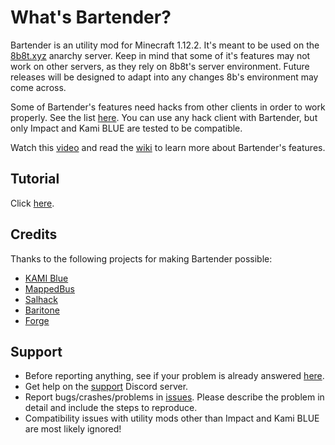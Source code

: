 # What's Bartender?
Bartender is an utility mod for Minecraft 1.12.2. It's meant to be used on the [8b8t.xyz](https://www.8b8t.xyz/) anarchy server. Keep in mind that some of it's features may not work on other servers, as they rely on 8b8t's server environment. Future releases will be designed to adapt into any changes 8b's environment may come across.

Some of Bartender's features need hacks from other clients in order to work properly. See the list [here](https://github.com/DrunkShulker/Bartender/wiki/Required-hacks). You can use any hack client with Bartender, but only Impact and Kami BLUE are tested to be compatible.

Watch this [video](https://www.youtube.com/watch?v=X0bfymdt9vI) and read the [wiki](https://github.com/DrunkShulker/Bartender/wiki) to learn more about Bartender's features.

## Tutorial
Click [here](https://github.com/DrunkShulker/Bartender/wiki).

## Credits
Thanks to the following projects for making Bartender possible:
- [KAMI Blue](https://github.com/kami-blue/client)
- [MappedBus](https://github.com/caplogic/Mappedbus)
- [Salhack](https://github.com/ionar2/salhack)
- [Baritone](https://github.com/cabaletta/baritone)
- [Forge](https://files.minecraftforge.net/)

## Support
- Before reporting anything, see if your problem is already answered [here](https://github.com/DrunkShulker/Bartender/wiki/Known-issues-and-solutions).
- Get help on the [support](https://discord.gg/z6eQR5z) Discord server.
- Report bugs/crashes/problems in [issues](https://github.com/DrunkShulker/Bartender/issues). Please describe the problem in detail and include the steps to reproduce.
- Compatibility issues with utility mods other than Impact and Kami BLUE are most likely ignored!
